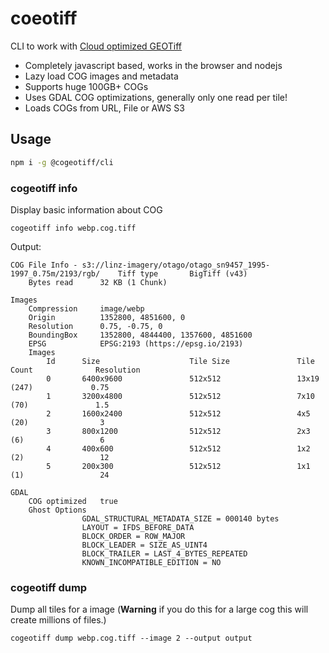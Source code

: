 # coeotiff

CLI to work with [Cloud optimized GEOTiff](https://www.cogeo.org/)

-   Completely javascript based, works in the browser and nodejs
-   Lazy load COG images and metadata
-   Supports huge 100GB+ COGs
-   Uses GDAL COG optimizations, generally only one read per tile!
-   Loads COGs from URL, File or AWS S3

## Usage

```bash
npm i -g @cogeotiff/cli
```

### cogeotiff info

Display basic information about COG

```shell
cogeotiff info webp.cog.tiff
```

Output:

```
COG File Info - s3://linz-imagery/otago/otago_sn9457_1995-1997_0.75m/2193/rgb/    Tiff type       BigTiff (v43)
    Bytes read      32 KB (1 Chunk)

Images
    Compression     image/webp
    Origin          1352800, 4851600, 0
    Resolution      0.75, -0.75, 0
    BoundingBox     1352800, 4844400, 1357600, 4851600
    EPSG            EPSG:2193 (https://epsg.io/2193)
    Images          
        Id      Size                    Tile Size               Tile Count              Resolution          
        0       6400x9600               512x512                 13x19 (247)             0.75                
        1       3200x4800               512x512                 7x10 (70)               1.5                 
        2       1600x2400               512x512                 4x5 (20)                3                   
        3       800x1200                512x512                 2x3 (6)                 6                   
        4       400x600                 512x512                 1x2 (2)                 12                  
        5       200x300                 512x512                 1x1 (1)                 24                  

GDAL
    COG optimized   true
    Ghost Options   
                GDAL_STRUCTURAL_METADATA_SIZE = 000140 bytes
                LAYOUT = IFDS_BEFORE_DATA
                BLOCK_ORDER = ROW_MAJOR
                BLOCK_LEADER = SIZE_AS_UINT4
                BLOCK_TRAILER = LAST_4_BYTES_REPEATED
                KNOWN_INCOMPATIBLE_EDITION = NO
```

### cogeotiff dump

Dump all tiles for a image (**Warning** if you do this for a large cog this will create millions of files.)

```
cogeotiff dump webp.cog.tiff --image 2 --output output
```

